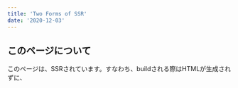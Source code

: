 ```yaml
---
title: 'Two Forms of SSR'
date: '2020-12-03'
---
```


## このページについて
このページは、SSRされています。すなわち、buildされる際はHTMLが生成されずに、